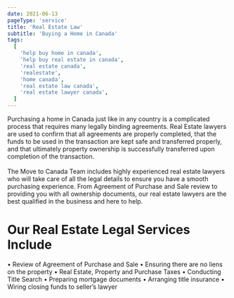```yaml
---
date: 2021-06-13
pageType: 'service'
title: 'Real Estate Law'
subtitle: 'Buying a Home in Canada'
tags:
  [
    'help buy home in canada',
    'help buy real estate in canada',
    'real estate canada',
    'realestate',
    'home canada',
    'real estate law canada',
    'real estate lawyer canada',
  ]
---
```


Purchasing a home in Canada just like in any country is a complicated process that requires many legally binding agreements. Real Estate lawyers are used to confirm that all agreements are properly completed, that the funds to be used in the transaction are kept safe and transferred properly, and that ultimately property ownership is successfully transferred upon completion of the transaction.  
<br/>
The Move to Canada Team includes highly experienced real estate lawyers who will take care of all the legal details to ensure you have a smooth purchasing experience. From Agreement of Purchase and Sale review to providing you with all ownership documents, our real estate lawyers are the best qualified in the business and here to help.
<br/>

# Our Real Estate Legal Services Include

• Review of Agreement of Purchase and Sale
• Ensuring there are no liens on the property
• Real Estate, Property and Purchase Taxes
• Conducting Title Search
• Preparing mortgage documents
• Arranging title insurance
• Wiring closing funds to seller’s lawyer
